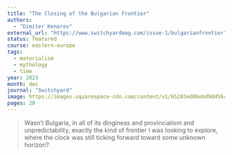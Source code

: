 ```yaml
---
title: "The Closing of the Bulgarian Frontier"
authors:
  - "Dimiter Kenarov"
external_url: "https://www.switchyardmag.com/issue-1/bulgarianfrontier"
status: featured
course: eastern-europe
tags:
  - materialism
  - mythology
  - time
year: 2023
month: dec
journal: "Switchyard"
image: https://images.squarespace-cdn.com/content/v1/65203ed8bebd9d456c1ad651/d6a15015-4c8d-4ee3-81cd-810400d239e8/7545AA018.jpg
pages: 20
---
```


> Wasn’t Bulgaria, in all of its dinginess and provincialism and unpredictability, exactly the kind of frontier I was looking to explore, where the clock was still ticking forward toward some unknown horizon?
